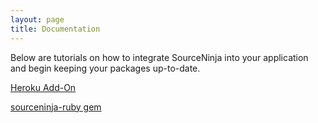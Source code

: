 ```yaml
---
layout: page
title: Documentation
---
```


Below are tutorials on how to integrate SourceNinja into your application and begin keeping your packages up-to-date.

[Heroku Add-On](heroku-addon)

[sourceninja-ruby gem](sourceninja-gem)

